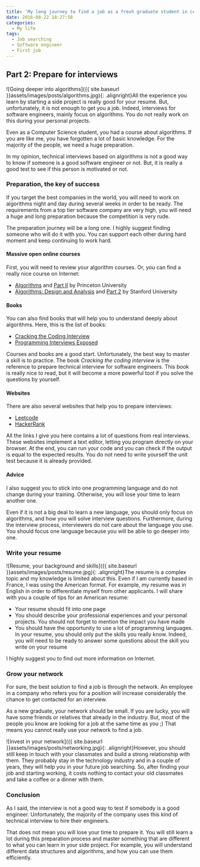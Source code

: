 ```yaml
---
title: 'My long journey to find a job as a fresh graduate student in computer science (Part 2 of 3)'
date: 2016-08-22 18:27:58
categories:
  - My life
tags:
  - Job searching
  - Software engineer
  - First job
---
```

## Part 2: Prepare for interviews

![Going deeper into algorithms]({{ site.baseurl }}assets/images/posts/algorithms.jpg){: .alignright}All the experience you learn by starting a side project is really good for your resume. But, unfortunately, it is not enough to get you a job. Indeed, interviews for software engineers, mainly focus on algorithms. You do not really work on this during your personal projects.

Even as a Computer Science student, you had a course about algorithms. If you are like me, you have forgotten a lot of basic knowledge. For the majority of the people, we need a huge preparation.

In my opinion, technical interviews based on algorithms is not a good way to know if someone is a good software engineer or not. But, it is really a good test to see if this person is motivated or not.

### Preparation, the key of success

If you target the best companies in the world, you will need to work on algorithms night and day during several weeks in order to be ready. The requirements from a top tier software company are very high, you will need a huge and long preparation because the competition is very rude.

The preparation journey will be a long one. I highly suggest finding someone who will do it with you. You can support each other during hard moment and keep continuing to work hard.

#### Massive open online courses

First, you will need to review your algorithm courses. Or, you can find a really nice course on Internet:

* <a href="https://www.coursera.org/learn/introduction-to-algorithms" target="_blank">Algorithms</a> and <a href="https://www.coursera.org/learn/java-data-structures-algorithms-2" target="_blank">Part II</a> by Princeton University
* <a href="https://www.coursera.org/learn/algorithm-design-analysis" target="_blank">Algorithms: Design and Analysis</a> and <a href="https://www.coursera.org/learn/algorithm-design-analysis-2" target="_blank">Part 2</a> by Stanford University

#### Books

You can also find books that will help you to understand deeply about algorithms. Here, this is the list of books:

* <a href="https://www.amazon.com/Cracking-Coding-Interview-Programming-Questions/dp/0984782850" target="_blank">Cracking the Coding Interview</a>
* <a href="https://www.amazon.com/Programming-Interviews-Exposed-Secrets-Landing/dp/1118261364/" target="_blank">Programming Interviews Exposed</a>

Courses and books are a good start. Unfortunately, the best way to master a skill is to practice. The book *Cracking the coding interview* is the reference to prepare technical interview for software engineers. This book is really nice to read, but it will become a more powerful tool if you solve the questions by yourself.

#### Websites

There are also several websites that help you to prepare interviews:

* <a href="https://leetcode.com/" target="_blank">Leetcode</a>
* <a href="https://www.hackerrank.com/" target="_blank">HackerRank</a>

All the links I give you here contains a lot of questions from real interviews. These websites implement a text editor, letting you program directly on your browser. At the end, you can run your code and you can check if the output is equal to the expected results. You do not need to write yourself the unit test because it is already provided.

#### Advice

I also suggest you to stick into one programming language and do not change during your training. Otherwise, you will lose your time to learn another one.

Even if it is not a big deal to learn a new language, you should only focus on algorithms, and how you will solve interview questions. Furthermore, during the interview process, interviewers do not care about the language you use. You should focus one language because you will be able to go deeper into one.

### Write your resume

![Resume, your background and skills]({{ site.baseurl }}assets/images/posts/resume.jpg){: .alignright}The resume is a complex topic and my knowledge is limited about this. Even if I am currently based in France, I was using the American format. For example, my resume was in English in order to differentiate myself from other applicants. I will share with you a couple of tips for an American resume:

* Your resume should fit into one page
* You should describe your professional experiences and your personal projects. You should not forget to mention the impact you have made
* You should have the opportunity to use a lot of programming languages. In your resume, you should only put the skills you really know. Indeed, you will need to be ready to answer some questions about the skill you write on your resume

I highly suggest you to find out more information on Internet.

### Grow your network

For sure, the best solution to find a job is through the network. An employee in a company who refers you for a position will increase considerably the chance to get contacted for an interview.

As a new graduate, your network should be small. If you are lucky, you will have some friends or relatives that already in the industry. But, most of the people you know are looking for a job at the same time as you ;) That means you cannot really use your network to find a job.

![Invest in your network]({{ site.baseurl }}assets/images/posts/networking.jpg){: .alignright}However, you should still keep in touch with your classmates and build a strong relationship with them. They probably stay in the technology industry and in a couple of years, they will help you in your future job searching. So, after finding your job and starting working, it costs nothing to contact your old classmates and take a coffee or a dinner with them.

### Conclusion

As I said, the interview is not a good way to test if somebody is a good engineer. Unfortunately, the majority of the company uses this kind of technical interview to hire their engineers.

That does not mean you will lose your time to prepare it. You will still learn a lot during this preparation process and master something that are different to what you can learn in your side project. For example, you will understand different data structures and algorithms, and how you can use them efficiently.
